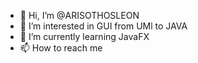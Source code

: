 - 👋 Hi, I’m @ARISOTHOSLEON
- 👀 I’m interested in GUI from UMl to JAVA 
- 🌱 I’m currently learning JavaFX 
- 📫 How to reach me 

